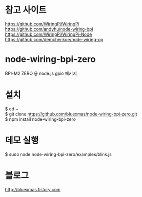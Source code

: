 # 참고 사이트
https://github.com/WiringPi/WiringPi<br/>
https://github.com/andyhu/node-wiring-bpi<br/>
https://github.com/WiringPi/WiringPi-Node<br/>
https://github.com/demchenkoe/node-wiring-op

# node-wiring-bpi-zero
BPI-M2 ZERO 용 node.js gpio 패키지

# 설치
$ cd ~<br/>
$ git clone https://github.com/bluexmas/node-wiring-bpi-zero.git<br/>
$ npm install node-wiring-bpi-zero

# 데모 실행
$ sudo node node-wiring-bpi-zero/examples/blink.js 

# 블로그
http://bluexmas.tistory.com